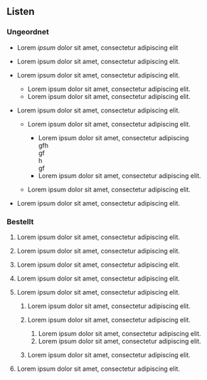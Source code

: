 ## Listen

### Ungeordnet

- Lorem _ipsum_ dolor sit amet, consectetur adipiscing elit

- Lorem ipsum dolor sit amet, consectetur adipiscing elit.

- Lorem ipsum dolor sit amet, consectetur adipiscing elit.

    - Lorem ipsum dolor sit amet, consectetur adipiscing elit.
    - Lorem ipsum dolor sit amet, consectetur adipiscing elit.

- Lorem ipsum dolor sit amet, consectetur adipiscing elit.

    - Lorem ipsum dolor sit amet, consectetur adipiscing elit.

        - Lorem ipsum dolor sit amet, consectetur adipiscing<br>gfh<br>gf<br>h<br>gf
        - Lorem ipsum dolor sit amet, consectetur adipiscing elit.

    - Lorem ipsum dolor sit amet, consectetur adipiscing elit.

- Lorem ipsum dolor sit amet, consectetur adipiscing elit.

### Bestellt

1. Lorem ipsum dolor sit amet, consectetur adipiscing elit.

2. Lorem ipsum dolor sit amet, consectetur adipiscing elit.

3. Lorem ipsum dolor sit amet, consectetur adipiscing elit.

4. Lorem ipsum dolor sit amet, consectetur adipiscing elit.

5. Lorem ipsum dolor sit amet, consectetur adipiscing elit.

    1. Lorem ipsum dolor sit amet, consectetur adipiscing elit.

    2. Lorem ipsum dolor sit amet, consectetur adipiscing elit.

        1. Lorem ipsum dolor sit amet, consectetur adipiscing elit.
        2. Lorem ipsum dolor sit amet, consectetur adipiscing elit.

    3. Lorem ipsum dolor sit amet, consectetur adipiscing elit.

6. Lorem ipsum dolor sit amet, consectetur adipiscing elit.
